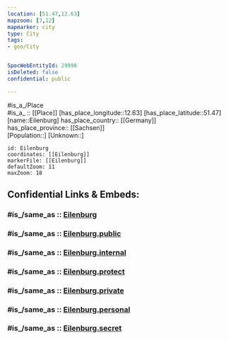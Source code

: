 ```yaml
---
location: [51.47,12.63] 
mapzoom: [7,12] 
mapmarker: city 
type: City
tags:
- geo/City


SpocWebEntityId: 29998
isDeleted: false
confidential: public

---
```

#is_a_/Place  
#is_a_ :: [[Place]] 
[has_place_longitude::12.63] 
[has_place_latitude::51.47] 
[name::Eilenburg] 
has_place_country:: [[Germany]]  
has_place_province:: [[Sachsen]]  
[Population::] 
[Unknown::] 


```leaflet
id: Eilenburg
coordinates: [[Eilenburg]] 
markerFile: [[Eilenburg]] 
defaultZoom: 11 
maxZoom: 18
```


## Confidential Links & Embeds: 

### #is_/same_as :: [Eilenburg](/_Standards/Earth/Continent/Europe/Europe~Central/Germany/Germany~East/Sachsen/counties~Sachsen/Nordsachsen/cities~Nordsachsen/Eilenburg.md) 

### #is_/same_as :: [Eilenburg.public](/_public/Earth/Continent/Europe/Europe~Central/Germany/Germany~East/Sachsen/counties~Sachsen/Nordsachsen/cities~Nordsachsen/Eilenburg.public.md) 

### #is_/same_as :: [Eilenburg.internal](/_internal/Earth/Continent/Europe/Europe~Central/Germany/Germany~East/Sachsen/counties~Sachsen/Nordsachsen/cities~Nordsachsen/Eilenburg.internal.md) 

### #is_/same_as :: [Eilenburg.protect](/_protect/Earth/Continent/Europe/Europe~Central/Germany/Germany~East/Sachsen/counties~Sachsen/Nordsachsen/cities~Nordsachsen/Eilenburg.protect.md) 

### #is_/same_as :: [Eilenburg.private](/_private/Earth/Continent/Europe/Europe~Central/Germany/Germany~East/Sachsen/counties~Sachsen/Nordsachsen/cities~Nordsachsen/Eilenburg.private.md) 

### #is_/same_as :: [Eilenburg.personal](/_personal/Earth/Continent/Europe/Europe~Central/Germany/Germany~East/Sachsen/counties~Sachsen/Nordsachsen/cities~Nordsachsen/Eilenburg.personal.md) 

### #is_/same_as :: [Eilenburg.secret](/_secret/Earth/Continent/Europe/Europe~Central/Germany/Germany~East/Sachsen/counties~Sachsen/Nordsachsen/cities~Nordsachsen/Eilenburg.secret.md)

